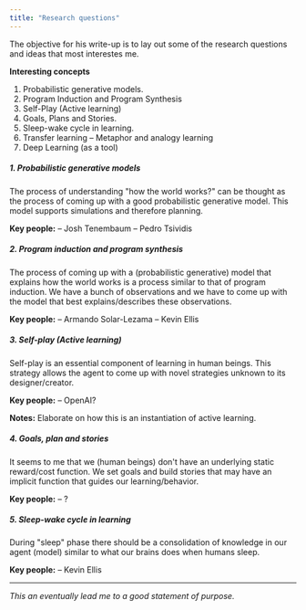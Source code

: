 ```yaml
---
title: "Research questions"
---
```


The objective for his write-up is to lay out some of the research questions and ideas that most interestes me.

**Interesting concepts**

1. Probabilistic generative models.
2. Program Induction and Program Synthesis
3. Self-Play (Active learning)
4. Goals, Plans and Stories.
5. Sleep-wake cycle in learning.
6. Transfer learning – Metaphor and analogy learning
8. Deep Learning (as a tool)




##### 1. Probabilistic generative models

The process of understanding "how the world works?" can be thought as the process of coming up with a good probabilistic generative model. This model supports simulations and therefore planning.

**Key people:**
– Josh Tenembaum
– Pedro Tsividis



##### 2. Program induction and program synthesis

The process of coming up with a (probabilistic generative) model that explains how the world works is a process similar to that of program induction. We have a bunch of observations and we have to come up with the model that best explains/describes these observations.

**Key people:**
– Armando Solar-Lezama
– Kevin Ellis



##### 3. Self-play (Active learning)

Self-play is an essential component of learning in human beings. This strategy allows the agent to come up with novel strategies unknown to its designer/creator.

**Key people:**
– OpenAI?

**Notes:**
Elaborate on how this is an instantiation of active learning.



##### 4. Goals, plan and stories

It seems to me that we (human beings) don't have an underlying static reward/cost function. We set goals and build stories that may have an implicit function that guides our learning/behavior.

**Key people:**
– ?



##### 5. Sleep-wake cycle in learning

During "sleep" phase there should be a consolidation of knowledge in our agent (model) similar to what our brains does when humans sleep.

**Key people:**
– Kevin Ellis



***
*This an eventually lead me to a good statement of purpose.*
